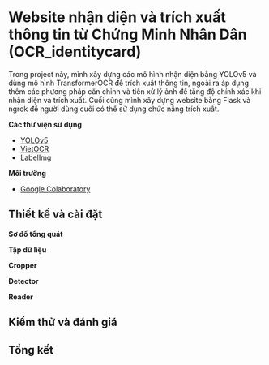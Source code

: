 # Website nhận diện và trích xuất thông tin từ Chứng Minh Nhân Dân (OCR_identitycard)
Trong project này, mình xây dựng các mô hình nhận diện bằng YOLOv5 và dùng mô hình TransformerOCR để trích xuất thông tin, ngoài ra áp dụng thêm các phương pháp căn chỉnh và tiền xử lý ảnh để tăng độ chính xác khi nhận diện và trích xuất. Cuối cùng mình xây dựng website bằng Flask và ngrok để người dùng cuối có thể sử dụng chức năng trích xuất.

**Các thư viện sử dụng**
- [YOLOv5](https://github.com/ultralytics/yolov5)
- [VietOCR](https://github.com/pbcquoc/vietocr)
- [LabelImg](https://github.com/tzutalin/labelImg)

**Môi trường**
- [Google Colaboratory](https://research.google.com/colaboratory/)

## Thiết kế và cài đặt

**Sơ đồ tổng quát**

**Tập dữ liệu**

**Cropper**

**Detector**

**Reader**

## Kiểm thử và đánh giá

## Tổng kết
